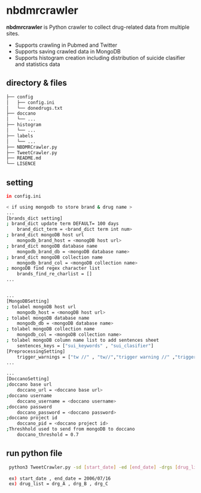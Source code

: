 # nbdmrcrawler

**nbdmrcrawler** is Python crawler to collect drug-related data from multiple sites.  
- Supports crawling in Pubmed and Twitter  
- Supports saving crawled data in MongoDB  
- Supports histogram creation including distribution of suicide clasifier and statistics data  

## directory & files

```bash
├── config
│   ├── config.ini
│   └── donedrugs.txt
├── doccano
│   └── ...
├── histogram
│   └── ...
├── labels
│   └── ...
├── NBDMRCrawler.py
├── TweetCrawler.py
├── README.md
└── LISENCE
``` 

## setting 

```bash 
in config.ini

< if using mongodb to store brand & drug name >
...
[brands_dict setting]
; brand_dict update term DEFAULT= 100 days
    brand_dict_term = <brand_dict term int num>
; brand_dict mongoDB host url
    mongodb_brand_host = <monogDB host url>
; brand_dict mongoDB database name
    mongodb_brand_db = <mongoDB database name>
; brand_dict mongoDB collection name
    mongodb_brand_col = <mongoDB collection name>
; mongoDB find regex character list
    brands_find_re_charlist = []
...


...
[MongoDBSetting]
; tolabel mongoDB host url
    mongodb_host = <monogDB host url>
; tolabel mongoDB database name
    mongodb_db = <mongoDB database name>
; tolabel mongoDB collection name
    mongodb_col = <mongoDB collection name>
; tolabel mongoDB column name list to add sentences sheet
    sentences_keys = ["sui_keywords" , "sui_clasifier"]
[PreprocessingSetting]
    trigger_warnings = ["tw //" , "tw//","trigger warning //" ,"trigger warning//"]
...

...
[DoccanoSetting]
;doccano base url
    doccano_url = <doccano base url>
;doccano username
    doccano_username = <doccano username>
;doccano password
    doccano_password = <doccano password>
;doccano project id
    doccano_pid = <doccano project id>
;Threshhold used to send from mongoDB to doccano
    doccano_threshold = 0.7

```

## run python file 

```bash 
 python3 TweetCrawler.py -sd [start_date] -ed [end_date] -drgs [drug_list]
 
 ex) start_date , end_date = 2006/07/16
 ex) drug_list = drg_A , drg_B , drg_C 
 
```